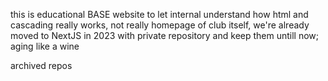 this is educational BASE website to let internal understand how html and cascading really works, not really homepage of club itself, we're already moved to NextJS in 2023 with private repository and keep them untill now; aging like a wine

archived repos
